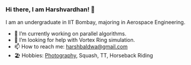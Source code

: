 ### Hi there, I am Harshvardhan! 👋

<!--
**harshbaldwa/harshbaldwa** is a ✨ _special_ ✨ repository because its `README.md` (this file) appears on your GitHub profile.

Here are some ideas to get you started:

- 🔭 I’m currently working on ...
- 🌱 I’m currently learning ...
- 👯 I’m looking to collaborate on ...
- 🤔 I’m looking for help with ...
- 💬 Ask me about ...
- 📫 How to reach me: ...
- 😄 Pronouns: ...
- ⚡ Fun fact: ...
-->
I am an undergraduate in IIT Bombay, majoring in Aerospace Engineering.
- 🔭 I’m currently working on parallel algorithms.
- 🤔 I’m looking for help with Vortex Ring simulation.
- 📫 How to reach me: harshbaldwa@gmail.com
- 🏖 Hobbies: [Photography](https://www.instagram.com/vicks._clicks/), Squash, TT, Horseback Riding

